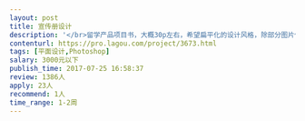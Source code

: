 ```yaml
---                
layout: post       
title: 宣传册设计           
description: '</br>留学产品项目书，大概30p左右，希望扁平化的设计风格，除部分图片像素不高外，素材齐备，时间比较紧急。</br>还有海报、折页等设计若干。</br>'     
contenturl: https://pro.lagou.com/project/3673.html      
tags: [平面设计,Photoshop]            
salary: 3000元以下          
publish_time: 2017-07-25 16:58:37         
review: 1386人                   
apply: 23人                   
recommend: 1人                   
time_range: 1-2周              
---                 
```

